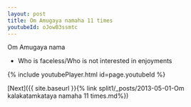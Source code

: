 ```yaml
---
layout: post
title: Om Amugaya namaha 11 times
youtubeId: oJowB3ssmtc
---
```

 
 
Om Amugaya nama 
 
 -  Who is faceless/Who is not interested in enjoyments 
 
  
 
  
 
 
 
 
 
 


{% include youtubePlayer.html id=page.youtubeId %}
 
[Next]({{ site.baseurl }}{% link  split1/_posts/2013-05-01-Om kalakatamkataya namaha 11 times.md%})
 
